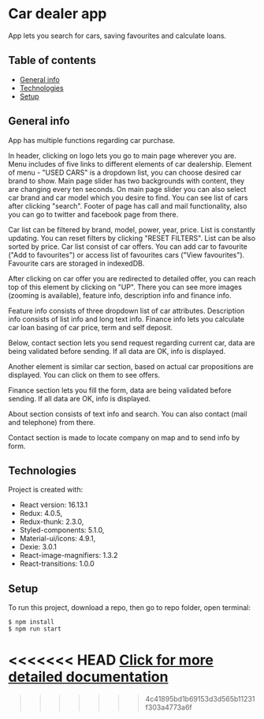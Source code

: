 # Car dealer app
App lets you search for cars, saving favourites and calculate loans.
## Table of contents
* [General info](#general-info)
* [Technologies](#technologies)
* [Setup](#setup)

## General info
App has multiple functions regarding car purchase.

In header, clicking on logo lets you go to main page wherever you are. Menu includes of five links to different elements of car dealership. Element of menu - "USED CARS" is a dropdown list, you can choose desired car brand to show. Main page slider has two backgrounds with content, they are changing every ten seconds. On main page slider you can also select car brand and car model which you desire to find. You can see list of cars after clicking "search". Footer of page has call and mail functionality, also you can go to twitter and facebook page from there.

Car list can be filtered by brand, model, power, year, price. List is constantly updating. You can reset filters by clicking "RESET FILTERS". List can be also sorted by price. Car list consist of car offers. You can add car to favourite ("Add to favourites") or access list of favourites cars ("View favourites"). Favourite cars are storaged in indexedDB.

After clicking on car offer you are redirected to detailed offer, you can reach top of this element by clicking on "UP". There you can see more images (zooming is available), feature info, description info and finance info.

Feature info consists of three dropdown list of car attributes. Description info consists of list info and long text info. Finance info lets you calculate car loan basing of car price, term and self deposit.

Below, contact section lets you send request regarding current car, data are being validated before sending. If all data are OK, info is displayed.

Another element is similar car section, based on actual car propositions are displayed. You can click on them to see offers.

Finance section lets you fill the form, data are being validated before sending. If all data are OK, info is displayed.

About section consists of text info and search. You can also contact (mail and telephone) from there.

Contact section is made to locate company on map and to send info by form.


## Technologies
Project is created with:
* React version: 16.13.1
* Redux: 4.0.5,
* Redux-thunk: 2.3.0,
* Styled-components: 5.1.0,
* Material-ui/icons: 4.9.1,
* Dexie: 3.0.1
* React-image-magnifiers: 1.3.2
* React-transitions: 1.0.0
## Setup
To run this project, download a repo, then go to repo folder, open terminal:

```
$ npm install
$ npm run start
```
<<<<<<< HEAD
[Click for more detailed documentation](https://dariuszb94.github.io/incomes/docs/index)
=======
>>>>>>> 4c41895bd1b69153d3d565b11231f303a4773a6f
